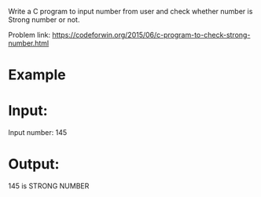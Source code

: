 Write a C program to input number from user and check whether number is Strong number or not.

Problem link: https://codeforwin.org/2015/06/c-program-to-check-strong-number.html

# Example
# Input:
Input number: 145
# Output:
145 is STRONG NUMBER
